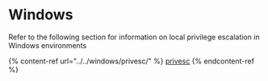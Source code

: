 # Windows

Refer to the following section for information on local privilege escalation in Windows environments

{% content-ref url="../../windows/privesc/" %}
[privesc](../../windows/privesc/)
{% endcontent-ref %}
